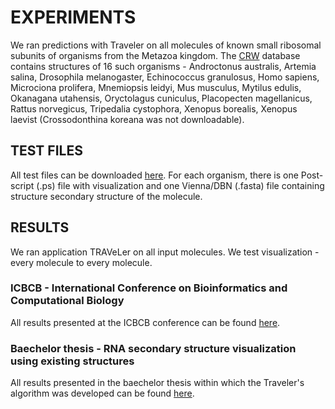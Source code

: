 # EXPERIMENTS

We ran predictions with Traveler on all molecules of known small ribosomal subunits of organisms from the Metazoa kingdom.
The [CRW](http://www.rna.icmb.utexas.edu/DAT/3A/Summary/index.php) database contains structures of 16 such organisms -
Androctonus australis, Artemia salina, Drosophila melanogaster, Echinococcus granulosus, Homo sapiens,
Microciona prolifera, Mnemiopsis leidyi, Mus musculus, Mytilus edulis, Okanagana utahensis,
Oryctolagus cuniculus, Placopecten magellanicus, Rattus norvegicus, Tripedalia cystophora,
Xenopus borealis, Xenopus laevist (Crossodonthina koreana was not downloadable).

## TEST FILES
All test files can be downloaded [here](http://richard.ba30.eu/traveler/img/input/18S/).
For each organism, there is one Post-script (.ps) file with visualization and one Vienna/DBN (.fasta)
file containing structure secondary structure of the molecule.

## RESULTS
We ran application TRAVeLer on all input molecules. We test visualization - every molecule to every molecule.

### ICBCB - International Conference on Bioinformatics and Computational Biology
All results presented at the ICBCB conference can be found [here](http://richard.ba30.eu/traveler/img/output/icbcb-conference/).

### Baechelor thesis - RNA secondary structure visualization using existing structures
All results presented in the baechelor thesis within which the Traveler's algorithm was developed can be found [here](http://richard.ba30.eu/traveler/img/output/bakalarka/).

